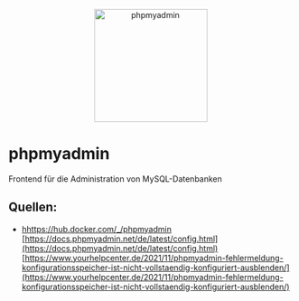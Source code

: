 <p align="center">
<a href="https://www.phpmyadmin.net/"><img src="https://github.com/phpmyadmin/phpmyadmin/blob/master/themes/pmahomme/img/logo_right.png?raw=true" width="200px" alt="phpmyadmin"></a><br/>
</p>

# phpmyadmin
Frontend für die Administration von MySQL-Datenbanken 

## Quellen:
* [hhttps://hub.docker.com/_/phpmyadmin](https://hub.docker.com/_/phpmyadmin)
[https://docs.phpmyadmin.net/de/latest/config.html](https://docs.phpmyadmin.net/de/latest/config.html)
[https://www.yourhelpcenter.de/2021/11/phpmyadmin-fehlermeldung-konfigurationsspeicher-ist-nicht-vollstaendig-konfiguriert-ausblenden/](https://www.yourhelpcenter.de/2021/11/phpmyadmin-fehlermeldung-konfigurationsspeicher-ist-nicht-vollstaendig-konfiguriert-ausblenden/)
